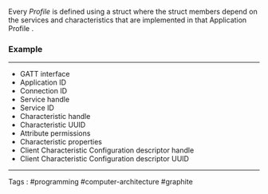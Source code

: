 Every *Profile* is defined using a struct where the struct members depend on the services and characteristics that are implemented in that Application Profile . 

### Example 
___
- GATT interface
- Application ID
- Connection ID
- Service handle
- Service ID
- Characteristic handle
- Characteristic UUID
- Attribute permissions
- Characteristic properties
- Client Characteristic Configuration descriptor handle
- Client Characteristic Configuration descriptor UUID
____ 
Tags : #programming #computer-architecture #graphite